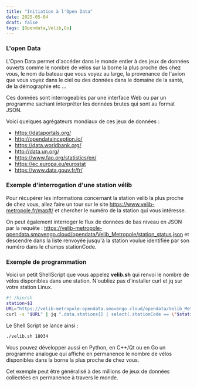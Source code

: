 ```yaml
---
title: "Initiation à l'Open Data"
date: 2025-05-04
draft: false
tags: [Opendata,Velib,Go]
---
```


### L'open Data

L'Open Data permet d'accéder dans le monde entier à des jeux de données ouverts comme le nombre de vélos sur la borne la
plus proche des chez vous, le nom du bateau que vous voyez au large, la provenance de l'avion que vous voyez dans le ciel
ou des données dans le domaine de la santé, de la démographie etc ...

Ces données sont interrogeables par une interface Web  ou par un programme sachant interpréter les données brutes qui sont au format JSON.

Voici quelques agrégateurs mondiaux de ces jeux de données :
   - https://dataportals.org/
   - http://opendatainception.io/
   - https://data.worldbank.org/
   - http://data.un.org/
   - https://www.fao.org/statistics/en/
   - https://ec.europa.eu/eurostat
   - https://www.data.gouv.fr/fr/



### Exemple d'interrogation d'une station vélib

Pour récupérer les informations concernant la station velib la plus proche de chez vous, allez faire un tour sur  le site https://www.velib-metropole.fr/map#/ et chercher le numéro de la station qui vous intéresse.

On peut également interroger le flux de données de bas niveau en JSON par la requête : https://velib-metropole-opendata.smovengo.cloud/opendata/Velib_Metropole/station_status.json et descendre dans la liste renvoyée jusqu'à la station voulue identifiée par son numéro dans le champs stationCode.
### Exemple de programmation

Voici un petit ShellScript que vous appelez **velib.sh** qui renvoi le nombre de vélos disponibles dans une station. N'oubliez pas d'installer curl et jq sur votre station Linux.

~~~bash
#! /bin/sh
station=$1
URL="https://velib-metropole-opendata.smovengo.cloud/opendata/Velib_Metropole/station_status.json"
curl -s "$URL" | jq ".data.stations[] | select(.stationCode == \"$station\") | .numBikesAvailable"
~~~

Le Shell Script se lance ainsi :

~~~bash
./velib.sh 18034
~~~

Vous pouvez développer aussi en Python, en C++/Qt ou en Go un programme analogue qui affiche en permanence le nombre de vélos
disponibles dans la borne la plus proche de chez vous.

Cet exemple peut être généralisé à des millions de jeux de données collectées en permanence à travers le monde.


